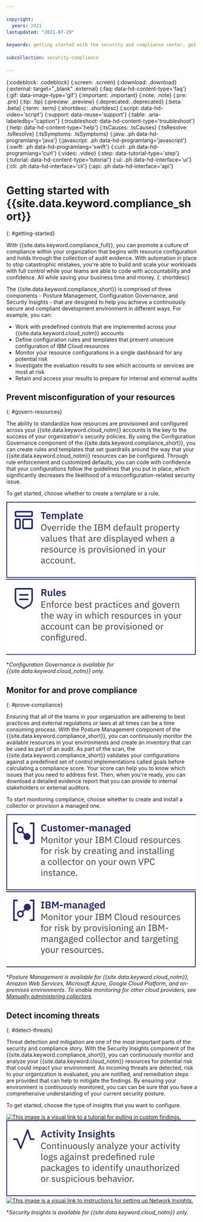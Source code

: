 ```yaml
---

copyright:
  years: 2021
lastupdated: "2021-07-29"

keywords: getting started with the security and compliance center, get started, security, compliance

subcollection: security-compliance

---
```


{:codeblock: .codeblock}
{:screen: .screen}
{:download: .download}
{:external: target="_blank" .external}
{:faq: data-hd-content-type='faq'}
{:gif: data-image-type='gif'}
{:important: .important}
{:note: .note}
{:pre: .pre}
{:tip: .tip}
{:preview: .preview}
{:deprecated: .deprecated}
{:beta: .beta}
{:term: .term}
{:shortdesc: .shortdesc}
{:script: data-hd-video='script'}
{:support: data-reuse='support'}
{:table: .aria-labeledby="caption"}
{:troubleshoot: data-hd-content-type='troubleshoot'}
{:help: data-hd-content-type='help'}
{:tsCauses: .tsCauses}
{:tsResolve: .tsResolve}
{:tsSymptoms: .tsSymptoms}
{:java: .ph data-hd-programlang='java'}
{:javascript: .ph data-hd-programlang='javascript'}
{:swift: .ph data-hd-programlang='swift'}
{:curl: .ph data-hd-programlang='curl'}
{:video: .video}
{:step: data-tutorial-type='step'}
{:tutorial: data-hd-content-type='tutorial'}
{:ui: .ph data-hd-interface='ui'}
{:cli: .ph data-hd-interface='cli'}
{:api: .ph data-hd-interface='api'}

# Getting started with {{site.data.keyword.compliance_short}}
{: #getting-started}

With {{site.data.keyword.compliance_full}}, you can promote a culture of compliance within your organization that begins with resource configuration and holds through the collection of audit evidence. With automation in place to stop catastrophic mistakes, you're able to build and scale your workloads with full control while your teams are able to code with accountability and confidence. All while saving your business time and money.
{: shortdesc}

The {{site.data.keyword.compliance_short}} is comprised of three components - Posture Management, Configuration Governance, and Security Insights - that are designed to help you achieve a continuously secure and compliant development environment in different ways. For example, you can:

* Work with predefined controls that are implemented across your {{site.data.keyword.cloud_notm}} accounts
* Define configuration rules and templates that prevent unsecure configuration of IBM Cloud resources
* Monitor your resource configurations in a single dashboard for any potential risk
* Investigate the evaluation results to see which accounts or services are most at risk
* Retain and access your results to prepare for internal and external audits


## Prevent misconfiguration of your resources
{: #govern-resources}

The ability to standardize how resources are provisioned and configured across your {{site.data.keyword.cloud_notm}} accounts is the key to the success of your organization's security policies. By using the Configuration Governance component of the {{site.data.keyword.compliance_short}}, you can create rules and templates that set guardrails around the way that your {{site.data.keyword.cloud_notm}} resources can be configured. Through rule enforcement and customized defaults, you can code with confidence that your configurations follow the guidelines that you put in place, which significantly decreases the likelihood of a misconfiguration-related security issue.

To get started, choose whether to create a template or a rule.

[![This image is a visual link to the instructions for creating templates.](images/gs-templates.svg)](/docs/security-compliance?topic=security-compliance-templates)     [![This image is a visual link to the instructions for creating rules.](images/gs-rules.svg)](/docs/security-compliance?topic=security-compliance-rules)

&ast;*Configuration Governance is available for {{site.data.keyword.cloud_notm}} only.*

## Monitor for and prove compliance
{: #prove-compliance}

Ensuring that all of the teams in your organization are adhereing to best practices and external regulations or laws at all times can be a time consuming process. With the Posture Management component of the {{site.data.keyword.compliance_short}}, you can continuously monitor the available resources in your environments and create an inventory that can be used as part of an audit. As part of the scan, the {{site.data.keyword.compliance_short}} validates your configurations against a predefined set of control implementations called goals before calculating a compliance score. Your score can help you to know which issues that you need to address first. Then, when you're ready, you can download a detailed evidence report that you can provide to internal stakeholders or external auditors.

To start monitoring compliance, choose whether to create and install a collector or provision a managed one.

[![This image is a visual link to a tutorial for manually creating and installing a collector.](images/gs-customer-collector.svg)](/docs/security-compliance?topic=security-compliance-ibm-customer-collector)     [![This image is a visual link to a tutorial for provisioning an IBM-managed collector.](images/gs-ibm-collector.svg)](/docs/security-compliance?topic=security-compliance-monitor-ibm-collector)


&ast;*Posture Management is available for {{site.data.keyword.cloud_notm}}, Amazon Web Services, Microsoft Azure, Google Cloud Platform, and on-premises environments. To enable monitoring for other cloud providers, see [Manually administering collectors](/docs/security-compliance?topic=security-compliance-collector-manual).*



## Detect incoming threats
{: #detect-threats}

Threat detection and mitigation are one of the most important parts of the security and compliance story. With the Security Insights component of the {{site.data.keyword.compliance_short}}, you can continuously monitor and analyze your {{site.data.keyword.cloud_notm}} resources for potential risk that could impact your environment. As incoming threats are detected, risk to your organization is evaluated, you are notified, and remediation steps are provided that can help to mitigate the findings. By ensuring your environment is continuously monitored, you can can be sure that you have a comprehensive understanding of your current security posture.

To get started, choose the type of insights that you want to configure.

[![This image is a visual link to a tutorial for pulling in custom findings.](../images/gs-custom-findings.svg)](/docs/security-compliance?topic=security-compliance-setup_custom)     [![This image is a visual link to instructions for setting up Activity Insights.](images/gs-activity-insights.svg)](/docs/security-compliance?topic=security-compliance-setup-activity)     [![This image is a visual link to instructions for setting up Network Insights.](../images/gs-network-insights.svg)](/docs/security-compliance?topic=security-compliance-setup-network)

&ast;*Security Insights is available for {{site.data.keyword.cloud_notm}} only.*

